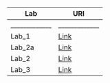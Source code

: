 Lab         | URl
------------- | -------------
_____________ | _____________
| Lab_1  |  [Link](https://github.com/Normalstrafe/lab1/tree/master/Lab_1)|
| Lab_2a |  [Link](https://github.com/Normalstrafe/lab1/tree/master/Lab_2a)|
| Lab_2  |  [Link](https://github.com/Normalstrafe/lab1/tree/master/Lab_2)|
| Lab_3  |  [Link](https://github.com/Normalstrafe/lab1/tree/master/Lab_3)|

